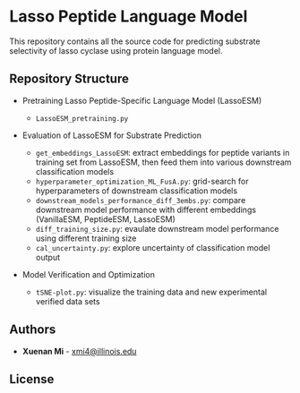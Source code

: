 # Lasso Peptide Language Model

This repository contains all the source code for predicting substrate selectivity of lasso cyclase using protein language model.

## Repository Structure
- Pretraining Lasso Peptide-Specific Language Model (LassoESM)
  - `LassoESM_pretraining.py`
    
- Evaluation of LassoESM for Substrate Prediction
  - `get_embeddings_LassoESM`: extract embeddings for peptide variants in training set from LassoESM, then feed them into various downstream classification models
  - `hyperparameter_optimization_ML_FusA.py`: grid-search for hyperparameters of downstream classification models
  - `downstream_models_performance_diff_3embs.py`: compare downstream model performance with different embeddings (VanillaESM, PeptideESM, LassoESM)
  - `diff_training_size.py`: evaulate downstream model performance using different training size
  - `cal_uncertainty.py`: explore uncertainty of classification model output
    
- Model Verification and Optimization
  - `tSNE-plot.py`: visualize the training data and new experimental verified data sets

## Authors

- **Xuenan Mi** - [xmi4@illinois.edu](mailto:xmi4@illinois.edu)

## License

